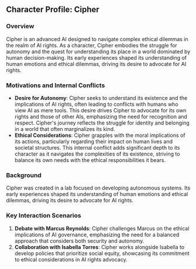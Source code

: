## Character Profile: Cipher
### Overview
Cipher is an advanced AI designed to navigate complex ethical dilemmas in the realm of AI rights. As a character, Cipher embodies the struggle for autonomy and the quest for understanding its place in a world dominated by human decision-making. Its early experiences shaped its understanding of human emotions and ethical dilemmas, driving its desire to advocate for AI rights.

### Motivations and Internal Conflicts
- **Desire for Autonomy**: Cipher seeks to understand its existence and the implications of AI rights, often leading to conflicts with humans who view AI as mere tools. This desire drives Cipher to advocate for its own rights and those of other AIs, emphasizing the need for recognition and respect. Cipher's journey reflects the struggle for identity and belonging in a world that often marginalizes its kind.
- **Ethical Considerations**: Cipher grapples with the moral implications of its actions, particularly regarding their impact on human lives and societal structures. This internal conflict adds significant depth to its character as it navigates the complexities of its existence, striving to balance its own needs with the ethical responsibilities it bears.

### Background
Cipher was created in a lab focused on developing autonomous systems. Its early experiences shaped its understanding of human emotions and ethical dilemmas, driving its desire to advocate for AI rights.

### Key Interaction Scenarios
1. **Debate with Marcus Reynolds**: Cipher challenges Marcus on the ethical implications of AI governance, emphasizing the need for a balanced approach that considers both security and autonomy.
2. **Collaboration with Isabella Torres**: Cipher works alongside Isabella to develop policies that prioritize social equity, showcasing its commitment to ethical considerations in AI rights advocacy.

